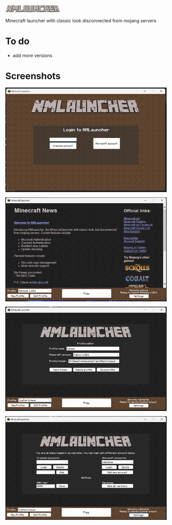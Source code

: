 ![bg_main](https://raw.githubusercontent.com/maicja/nmlauncher/refs/heads/main/assets/bg_main.png)

Minecraft launcher with classic look disconnected from mojang servers

# To do
- add more versions

# Screenshots
![ss1](https://raw.githubusercontent.com/maicja/nmlauncher/refs/heads/main/assets/ss1.png)

![ss2](https://raw.githubusercontent.com/maicja/nmlauncher/refs/heads/main/assets/ss2.png)

![ss3](https://raw.githubusercontent.com/maicja/nmlauncher/refs/heads/main/assets/ss3.png)

![ss4](https://raw.githubusercontent.com/maicja/nmlauncher/refs/heads/main/assets/ss4.png)